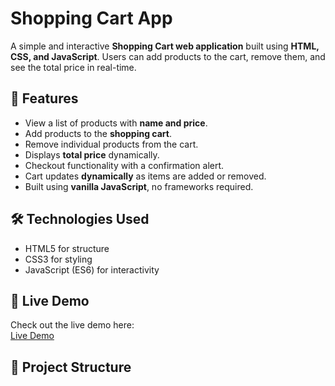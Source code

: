 # Shopping Cart App

A simple and interactive **Shopping Cart web application** built using **HTML, CSS, and JavaScript**. Users can add products to the cart, remove them, and see the total price in real-time.

## 🛒 Features

- View a list of products with **name and price**.
- Add products to the **shopping cart**.
- Remove individual products from the cart.
- Displays **total price** dynamically.
- Checkout functionality with a confirmation alert.
- Cart updates **dynamically** as items are added or removed.
- Built using **vanilla JavaScript**, no frameworks required.

## 🛠 Technologies Used

- HTML5 for structure
- CSS3 for styling
- JavaScript (ES6) for interactivity

## 🚀 Live Demo

Check out the live demo here:  
[Live Demo](https://arjun-uu.github.io/Shopping-Cart-App/)

## 📂 Project Structure

